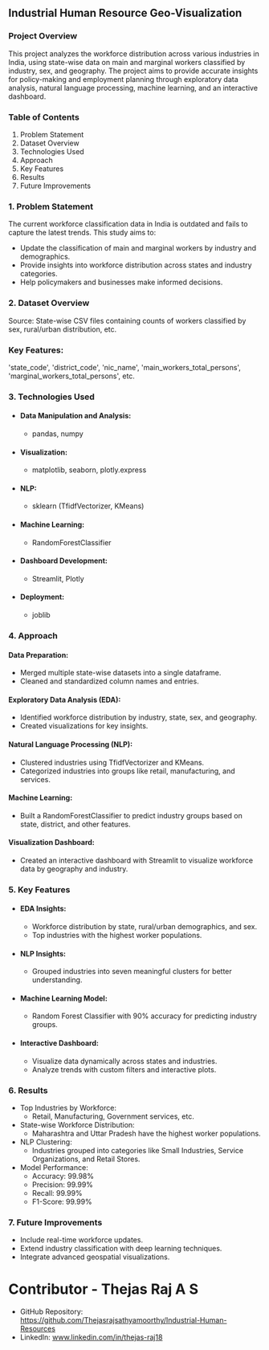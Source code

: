 ## Industrial Human Resource Geo-Visualization
### Project Overview
This project analyzes the workforce distribution across various industries in India, using state-wise data on main and marginal workers classified by industry, sex, and geography. The project aims to provide accurate insights for policy-making and employment planning through exploratory data analysis, natural language processing, machine learning, and an interactive dashboard.

### Table of Contents
1. Problem Statement
2. Dataset Overview
3. Technologies Used
4. Approach
5. Key Features
6. Results
7. Future Improvements

### 1. Problem Statement
The current workforce classification data in India is outdated and fails to capture the latest trends. This study aims to:

* Update the classification of main and marginal workers by industry and demographics.
* Provide insights into workforce distribution across states and industry categories.
* Help policymakers and businesses make informed decisions.

### 2. Dataset Overview
 Source: State-wise CSV files containing counts of workers classified by sex, rural/urban distribution, etc.

### Key Features:
'state_code',  'district_code',  'nic_name',  'main_workers_total_persons',  'marginal_workers_total_persons', etc.

### 3. Technologies Used
  *  #### Data Manipulation and Analysis: 
      * pandas, numpy
  *  #### Visualization:
      *  matplotlib, seaborn, plotly.express
  *  #### NLP: 
      *  sklearn (TfidfVectorizer, KMeans)
  *  #### Machine Learning:
      *  RandomForestClassifier
  *  #### Dashboard Development:
      *  Streamlit, Plotly
  *  #### Deployment:
      *  joblib

### 4. Approach
#### Data Preparation:
  * Merged multiple state-wise datasets into a single dataframe.
  * Cleaned and standardized column names and entries.
    
#### Exploratory Data Analysis (EDA):
  * Identified workforce distribution by industry, state, sex, and geography.
  * Created visualizations for key insights.

#### Natural Language Processing (NLP):
  * Clustered industries using TfidfVectorizer and KMeans.
  * Categorized industries into groups like retail, manufacturing, and services.

#### Machine Learning:
  * Built a RandomForestClassifier to predict industry groups based on state, district, and other features.

#### Visualization Dashboard:
  * Created an interactive dashboard with Streamlit to visualize workforce data by geography and industry.

### 5. Key Features
  *  #### EDA Insights:
      *  Workforce distribution by state, rural/urban demographics, and sex.
      *  Top industries with the highest worker populations.
        
  *  #### NLP Insights:
      *  Grouped industries into seven meaningful clusters for better understanding.
        
  *  #### Machine Learning Model:
      *  Random Forest Classifier with 90% accuracy for predicting industry groups.

  *  #### Interactive Dashboard:
      *  Visualize data dynamically across states and industries.
      *  Analyze trends with custom filters and interactive plots.

### 6. Results
  *  Top Industries by Workforce:
      *  Retail, Manufacturing, Government services, etc.
  *  State-wise Workforce Distribution:
      *  Maharashtra and Uttar Pradesh have the highest worker populations.
  *  NLP Clustering:
      *  Industries grouped into categories like Small Industries, Service Organizations, and Retail Stores.
  *  Model Performance:
      *  Accuracy: 99.98%
      *  Precision: 99.99%
      *  Recall: 99.99%
      *  F1-Score: 99.99%


### 7. Future Improvements
  *  Include real-time workforce updates.
  *  Extend industry classification with deep learning techniques.
  *  Integrate advanced geospatial visualizations.


# Contributor -  Thejas Raj A S
* GitHub Repository: https://github.com/Thejasrajsathyamoorthy/Industrial-Human-Resources
* LinkedIn: www.linkedin.com/in/thejas-raj18
